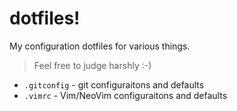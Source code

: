 # dotfiles!

My configuration dotfiles for various things.

> Feel free to judge harshly :-)

- `.gitconfig` - git configuraitons and defaults
- `.vimrc` - Vim/NeoVim configuraitons and defaults
